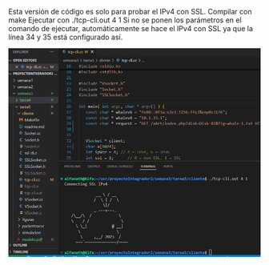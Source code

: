 Esta versión de código es solo para probar el IPv4 con SSL.
Compilar con make
Ejecutar con ./tcp-cli.out 4 1
Si no se ponen los parámetros en el comando de ejecutar, automáticamente se hace el IPv4 con SSL ya que la línea 34 y 35 está configurado así.

![evidencia](clientesinetiquetasconssl.png)